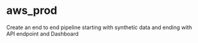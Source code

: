 # aws_prod
Create an end to end pipeline starting with synthetic data and ending with API endpoint and Dashboard
